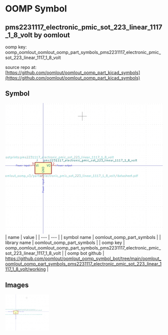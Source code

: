 # OOMP Symbol  
## pms2231117_electronic_pmic_sot_223_linear_1117_1_8_volt  by oomlout  
  
oomp key: oomp_oomlout_oomlout_oomp_part_symbols_pms2231117_electronic_pmic_sot_223_linear_1117_1_8_volt  
  
source repo at: [https://github.com/oomlout/oomlout_oomp_part_kicad_symbols](https://github.com/oomlout/oomlout_oomp_part_kicad_symbols)  
## Symbol  
  
[![working.png](working_600.png)](working.png)  
| name | value | 
| --- | --- | 
| symbol name | oomlout_oomp_part_symbols | 
| library name | oomlout_oomp_part_symbols | 
| oomp key | oomp_oomlout_oomlout_oomp_part_symbols_pms2231117_electronic_pmic_sot_223_linear_1117_1_8_volt | 
| oomp bot github | https://github.com/oomlout/oomlout_oomp_symbol_bot/tree/main/oomlout_oomlout_oomp_part_symbols_pms2231117_electronic_pmic_sot_223_linear_1117_1_8_volt/working | 
## Images  
  
[![working.png](working_140.png)](working.png)  
